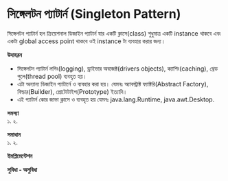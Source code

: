# সিঙ্গেলটন প্যাটার্ন  (Singleton Pattern)               
সিঙ্গেলটন প্যাটার্ন হল ক্রিয়েশনাল ডিজাইন প্যাটার্ন যার একটি ক্লাসে(class) শুধুমাত্র একটি instance থাকবে এবং একটা global access point থাকবে ওই instance টা ব্যবহার করার জন্য।             

**উদাহরন**           
* সিঙ্গেলটন প্যাটার্ন  লগিং(logging), ড্রাইভার অবজেক্ট(drivers objects), ক্যাশিং(caching), থ্রেড পুলে(thread pool) ব্যবহৃত হয়।                       
* এটা অন্যান্য ডিজাইন প্যাটার্নে ও ব্যবহার করা হয়। যেমনঃ অ্যাবস্ট্রাক্ট ফ্যাক্টরি(Abstract Factory), বিল্ডার(Builder), প্রোটোটাইপ(Prototype) ইত্যাদি।                            
* এই প্যাটার্ন কোর জাভা ক্লাসে ও ব্যবহৃত হয় যেমনঃ java.lang.Runtime, java.awt.Desktop.         

**সমস্যা**   
১. 
২. 


**সমাধান**   
১. 
২. 


**ইমপ্লিমেন্টেশন**



**সুবিধা - অসুবিধা**